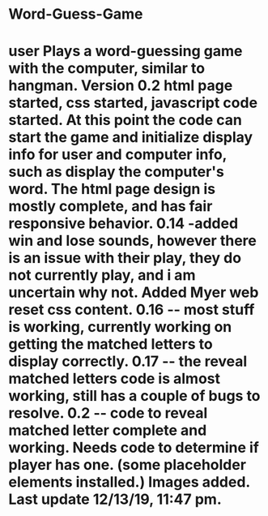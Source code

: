 # Word-Guess-Game
user Plays a word-guessing game with the computer, similar to hangman.
Version 0.2  html page started, css started, javascript code started. At this point the code can start the game and initialize display info for user and computer info, such as display the computer's word.
The html page design is mostly complete, and has fair responsive behavior.
0.14 -added win and lose sounds, however there is an issue with their play, they do not currently play, and i am uncertain why not.
Added Myer web reset css content.
0.16 -- most stuff is working, currently working on getting the matched letters to display correctly.
0.17 -- the reveal matched letters code is almost working, still has a couple of bugs to resolve.
0.2 -- code to reveal matched letter complete and working. Needs code to determine if player has one. (some placeholder elements installed.)
Images added. Last update 12/13/19, 11:47 pm.
=======

